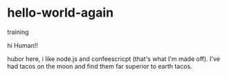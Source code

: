 # hello-world-again
training

hi Human!!

hubor here, i like node.js and confeescricpt (that's what I'm made off).
I've had tacos on the moon and find them far superior to earth tacos.
